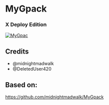 # MyGpack

### X Deploy Edition

<p align="center">

<a href = "https://heroku.com/deploy?template=https://github.com/legend100k/MyGpack"><img src="https://www.herokucdn.com/deploy/button.svg" alt="MyGpac"> </a>

</p>

## Credits

- @midnightmadwalk
- @DeletedUser420

## Based on:
https://github.com/midnightmadwalk/MyGpack
